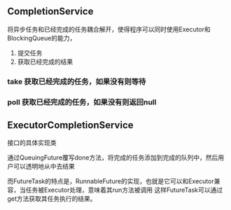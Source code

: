 
## CompletionService
将异步任务和已经完成的任务耦合解开，使得程序可以同时使用Executor和BlockingQueue的能力，
1. 提交任务
2. 获取已经完成的结果

### take 获取已经完成的任务，如果没有则等待
### poll 获取已经完成的任务，如果没有则返回null

## ExecutorCompletionService
接口的具体实现类

通过QueuingFuture覆写done方法，将完成的任务添加到完成的队列中，然后用户可以透明地从中去结果

而FutureTask的特点是，RunnableFuture的实现，也就是它可以和Executor兼容，当任务被Executor处理，意味着其run方法被调用
这样FutureTask可以通过get方法获取其任务执行的结果。

